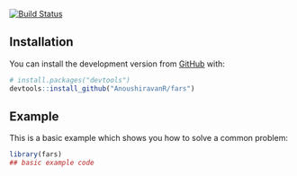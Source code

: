 [![Build Status](https://travis-ci.org/AnoushiravanR/fars.svg?branch=main)](https://travis-ci.org/AnoushiravanR/fars)

## Installation

You can install the development version from
[GitHub](https://github.com/) with:

``` r
# install.packages("devtools")
devtools::install_github("AnoushiravanR/fars")
```

## Example

This is a basic example which shows you how to solve a common problem:

``` r
library(fars)
## basic example code
```
